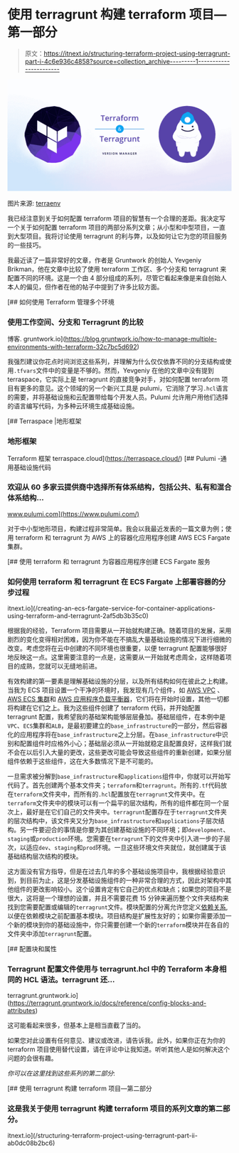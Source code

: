 # 使用 terragrunt 构建 terraform 项目—第一部分

> 原文：<https://itnext.io/structuring-terraform-project-using-terragrunt-part-i-4c6e936c4858?source=collection_archive---------1----------------------->

![](img/f531a112dcd32503933f27a92808b4d1.png)

图片来源: [terraenv](https://github.com/aaratn/terraenv)

我已经注意到关于如何配置 terraform 项目的智慧有一个合理的差距。我决定写一个关于如何配置 terraform 项目的两部分系列文章；从小型和中型项目，一直到大型项目。我将讨论使用 terragrunt 的利与弊，以及如何让它为您的项目服务的一些技巧。

我最近读了一篇非常好的文章，作者是 Gruntwork 的创始人 Yevgeniy Brikman，他在文章中比较了使用 terraform 工作区、多个分支和 terragrunt 来配置不同的环境。这是一个由 4 部分组成的系列，尽管它看起来像是来自创始人本人的偏见，但作者在他的帖子中提到了许多比较方面。

[](https://blog.gruntwork.io/how-to-manage-multiple-environments-with-terraform-32c7bc5d692) [## 如何使用 Terraform 管理多个环境

### 使用工作空间、分支和 Terragrunt 的比较

博客. gruntwork.io](https://blog.gruntwork.io/how-to-manage-multiple-environments-with-terraform-32c7bc5d692) 

我强烈建议你花点时间浏览这些系列，并理解为什么仅仅依靠不同的分支结构或使用`.tfvars`文件中的变量是不够的。然而，Yevgeniy 在他的文章中没有提到 terraspace，它实际上是 terragrunt 的直接竞争对手，对如何配置 terraform 项目有更多的意见。这个领域的另一个新兴工具是 pulumi，它消除了学习`.hcl`语言的需要，并将基础设施和云配置带给每个开发人员。Pulumi 允许用户用他们选择的语言编写代码，为多种云环境生成基础设施。

[](https://terraspace.cloud/) [## Terraspace |地形框架

### 地形框架

Terraform 框架 terraspace.cloud](https://terraspace.cloud/) [](https://www.pulumi.com/) [## Pulumi -通用基础设施代码

### 欢迎从 60 多家云提供商中选择所有体系结构，包括公共、私有和混合体系结构…

www.pulumi.com](https://www.pulumi.com/) 

对于中小型地形项目，构建过程非常简单。我会以我最近发表的一篇文章为例；使用 terraform 和 terragrunt 为 AWS 上的容器化应用程序创建 AWS ECS Fargate 集群。

[](/creating-an-ecs-fargate-service-for-container-applications-using-terraform-and-terragrunt-2af5db3b35c0) [## 使用 terraform 和 terragrunt 为容器应用程序创建 ECS Fargate 服务

### 如何使用 terraform 和 terragrunt 在 ECS Fargate 上部署容器的分步过程

itnext.io](/creating-an-ecs-fargate-service-for-container-applications-using-terraform-and-terragrunt-2af5db3b35c0) 

根据我的经验，Terraform 项目需要从一开始就构建正确。随着项目的发展，采用剧烈的变化变得相对困难，因为你不能在不搞乱大量基础设施的情况下进行细微的改变。考虑您将在云中创建的不同环境也很重要，以便 terragrunt 配置能够很好地反映这一点。这里需要注意的一点是，这需要从一开始就考虑周全，这样随着项目的成熟，您就可以无缝地前进。

有效构建的第一要素是理解基础设施的分层，以及所有结构如何在彼此之上构建。当我为 ECS 项目设置一个干净的环境时，我发现有几个组件，如 [AWS VPC](https://aws.amazon.com/vpc/) 、 [AWS ECS 集群](https://aws.amazon.com/ecs/)和 [AWS 应用程序负载平衡器](https://aws.amazon.com/elasticloadbalancing/application-load-balancer/)，它们将在开始时设置，其他一切都将构建在它们之上。我为这些组件创建了 terraform 代码，并开始配置 terragrunt 配置，我希望我的基础架构能够层层叠加。基础层组件，在本例中是`VPC`、`ECS`集群和`ALB`，是最初要建立的`base_infrastructure`的一部分，然后容器化的应用程序将在`base_infrastructure`之上分层。在`base_infrastructure`中识别和配置组件时应格外小心；基础层必须从一开始就稳定且配置良好，这样我们就不会在以后引入大量的更改，这些更改可能会导致这些组件的重新创建，如果分层组件依赖于这些组件，这在大多数情况下是不可能的。

一旦需求被分解到`base_infrastructure`和`applications`组件中，你就可以开始写代码了。首先创建两个基本文件夹；`terraform`和`terragrunt`。所有的`.tf`代码放在`terraform`文件夹中，而所有的`.hcl`配置放在`terragrunt`文件夹中。在`terraform`文件夹中的模块可以有一个扁平的层次结构，所有的组件都在同一个层次上，最好是在它们自己的文件夹中。`terragrunt`配置存在于`terragrunt`文件夹的层次结构中，该文件夹又分为`base_infrastructure`和`applications`子层次结构。另一件要迎合的事情是你要为其创建基础设施的不同环境；即`development`、`staging`或`production`环境。您需要在`terragrunt`下的文件夹中引入进一步的子层次，以适应`dev`、`staging`和`prod`环境。一旦这些环境文件夹就位，就创建属于该基础结构层次结构的模块。

这方面没有官方指导，但是在过去几年的多个基础设施项目中，我根据经验意识到，到目前为止，这是分发基础设施组件的一种非常合理的方式，因此对架构中其他组件的更改影响较小。这个设置肯定有它自己的优点和缺点；如果您的项目不是很大，这将是一个理想的设置，并且不需要花费 15 分钟来遍历整个文件夹结构来找到您需要配置或编辑的`terragrunt`文件。模块配置的分离允许您定义[依赖关系](https://terragrunt.gruntwork.io/docs/reference/config-blocks-and-attributes/#dependency),以便在依赖模块之前配置基本模块。项目结构是扩展性友好的；如果你需要添加一个新的模块到你的基础设施中，你只需要创建一个新的`terraform`模块并在各自的文件夹中添加`terragrunt`配置。

[](https://terragrunt.gruntwork.io/docs/reference/config-blocks-and-attributes) [## 配置块和属性

### Terragrunt 配置文件使用与 terragrunt.hcl 中的 Terraform 本身相同的 HCL 语法。terragrunt 还…

terragrunt.gruntwork.io](https://terragrunt.gruntwork.io/docs/reference/config-blocks-and-attributes) 

这可能看起来很多，但基本上是相当直截了当的。

如果您对此设置有任何意见、建议或改进，请告诉我。此外，如果你正在为你的 terraform 项目使用替代设置，请在评论中让我知道。听听其他人是如何解决这个问题的会很有趣。

*你可以在这里找到这些系列的第二部分*:

[](/structuring-terraform-project-using-terragrunt-part-ii-ab0dc08b2bc6) [## 使用 terragrunt 构建 terraform 项目—第二部分

### 这是我关于使用 terragrunt 构建 terraform 项目的系列文章的第二部分。

itnext.io](/structuring-terraform-project-using-terragrunt-part-ii-ab0dc08b2bc6)